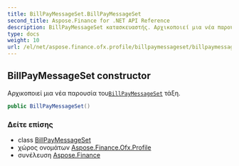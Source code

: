 ```yaml
---
title: BillPayMessageSet.BillPayMessageSet
second_title: Aspose.Finance for .NET API Reference
description: BillPayMessageSet κατασκευαστής. Αρχικοποιεί μια νέα παρουσία τουBillPayMessageSet τάξη.
type: docs
weight: 10
url: /el/net/aspose.finance.ofx.profile/billpaymessageset/billpaymessageset/
---
```

## BillPayMessageSet constructor

Αρχικοποιεί μια νέα παρουσία του[`BillPayMessageSet`](../) τάξη.

```csharp
public BillPayMessageSet()
```

### Δείτε επίσης

* class [BillPayMessageSet](../)
* χώρος ονομάτων [Aspose.Finance.Ofx.Profile](../../billpaymessageset/)
* συνέλευση [Aspose.Finance](../../../)



